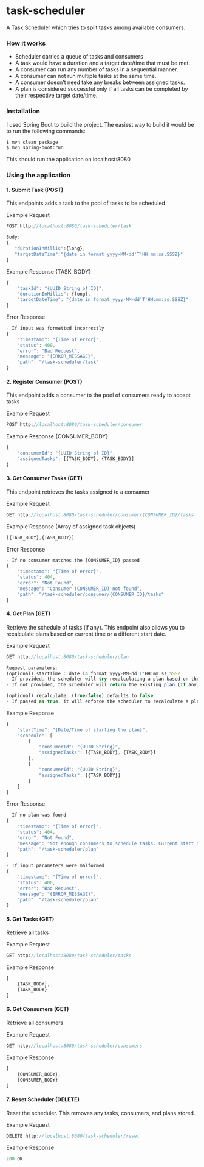 # task-scheduler
A Task Scheduler which tries to split tasks among available consumers.

### How it works
- Scheduler carries a queue of tasks and consumers
- A task would have a duration and a target date/time that must be met.
- A consumer can run any number of tasks in a sequential manner.
- A consumer can not run multiple tasks at the same time.
- A consumer doesn't need take any breaks between assigned tasks.
- A plan is considered successful only if all tasks can be completed by their respective target date/time.

### Installation
I used Spring Boot to build the project. The easiest way to build it would be to run the following commands:
```sh
$ mvn clean package
$ mvn spring-boot:run
```
This should run the application on localhost:8080

### Using the application
#### 1. Submit Task (POST)
This endpoints adds a task to the pool of tasks to be scheduled

Example Request
```javascript
POST http://localhost:8080/task-scheduler/task

Body:
{
   "durationInMillis":{long},
   "targetDateTime":"{date in format yyyy-MM-dd'T'HH:mm:ss.SSSZ}"
}
```
Example Response {TASK_BODY}
```javascript
{
    "taskId": "{UUID String of ID}",
    "durationInMillis": {long},
    "targetDateTime": "{date in format yyyy-MM-dd'T'HH:mm:ss.SSSZ}"
}
```
Error Response
```javascript
- If input was formatted incorrectly
{
    "timestamp": "{Time of error}",
    "status": 400,
    "error": "Bad Request",
    "message": "{ERROR_MESSAGE}",
    "path": "/task-scheduler/task"
}
```

#### 2. Register Consumer (POST)
This endpoint adds a consumer to the pool of consumers ready to accept tasks

Example Request
```javascript
POST http://localhost:8080/task-scheduler/consumer
```
Example Response {CONSUMER_BODY}
```javascript
{
    "consumerId": "{UUID String of ID}",
    "assignedTasks": [{TASK_BODY}, {TASK_BODY}]
}
```

#### 3. Get Consumer Tasks (GET)
This endpoint retrieves the tasks assigned to a consumer

Example Request
```javascript
GET http://localhost:8080/task-scheduler/consumer/{CONSUMER_ID}/tasks
```
Example Response (Array of assigned task objects)
```javascript
[{TASK_BODY},{TASK_BODY}]
```
Error Response
```javascript
- If no consumer matches the {CONSUMER_ID} passed
{
    "timestamp": "{Time of error}",
    "status": 404,
    "error": "Not Found",
    "message": "Consumer (CONSUMER_ID) not found",
    "path": "/task-scheduler/consumer/{CONSUMER_ID}/tasks"
}
```
#### 4. Get Plan (GET)
Retrieve the schedule of tasks (if any). This endpoint also allows you to recalculate plans based on current time or a different start date. 

Example Request
```javascript
GET http://localhost:8080/task-scheduler/plan

Request parameters:
(optional) startTime : date in format yyyy-MM-dd'T'HH:mm:ss.SSSZ
- If provided, the scheduler will try recalculating a plan based on the start time passed.
- If not provided, the scheduler will return the existing plan (if any) 

(optional) recalculate: (true/false) defaults to false
- If passed as true, it will enforce the scheduler to recalculate a plan based on the startTime. If no startTime is provided, it will recalculate based on current time.
```
Example Response
```javascript
{
    "startTime": "{Date/Time of starting the plan}",
    "schedule": [
        {
            "consumerId": "{UUID String}",
            "assignedTasks": [{TASK_BODY}, {TASK_BODY}]
        },
        {
            "consumerId": "{UUID String}",
            "assignedTasks": [{TASK_BODY}]
        }
    ]
}
```
Error Response
```javascript
- If no plan was found
{
    "timestamp": "{Time of error}",
    "status": 404,
    "error": "Not Found",
    "message": "Not enough consumers to schedule tasks. Current start time is: {Date/Time}",
    "path": "/task-scheduler/plan"
}

- If input parameters were malformed
{
    "timestamp": "{Time of error}",
    "status": 400,
    "error": "Bad Request",
    "message": "{ERROR_MESSAGE}",
    "path": "/task-scheduler/plan"
}
```

#### 5. Get Tasks (GET)
Retrieve all tasks

Example Request
```javascript
GET http://localhost:8080/task-scheduler/tasks
```
Example Response
```javascript
[
    {TASK_BODY},
    {TASK_BODY}
]
```

#### 6. Get Consumers (GET)
Retrieve all consumers

Example Request
```javascript
GET http://localhost:8080/task-scheduler/consumers
```
Example Response
```javascript
[
    {CONSUMER_BODY},
    {CONSUMER_BODY}
]
```

#### 7. Reset Scheduler (DELETE)
Reset the scheduler. This removes any tasks, consumers, and plans stored.

Example Request
```javascript
DELETE http://localhost:8080/task-scheduler/reset
```
Example Response
```javascript
200 OK
```
